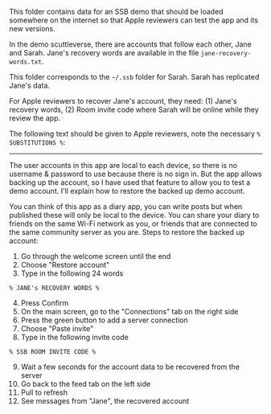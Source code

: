 <!--
SPDX-FileCopyrightText: 2021 The Manyverse Authors

SPDX-License-Identifier: CC-BY-4.0
-->

This folder contains data for an SSB demo that should be loaded somewhere on the internet so that Apple reviewers can test the app and its new versions.

In the demo scuttleverse, there are accounts that follow each other, Jane and Sarah. Jane's recovery words are available in the file `jane-recovery-words.txt`.

This folder corresponds to the `~/.ssb` folder for Sarah. Sarah has replicated Jane's data.

For Apple reviewers to recover Jane's account, they need: (1) Jane's recovery words, (2) Room invite code where Sarah will be online while they review the app.

The following text should be given to Apple reviewers, note the necessary `% SUBSTITUTIONS %`:

---

The user accounts in this app are local to each device, so there is no username & password to use because there is no sign in. But the app allows backing up the account, so I have used that feature to allow you to test a demo account. I'll explain how to restore the backed up demo account.

You can think of this app as a diary app, you can write posts but when published these will only be local to the device. You can share your diary to friends on the same Wi-Fi network as you, or friends that are connected to the same community server as you are. Steps to restore the backed up account:

1. Go through the welcome screen until the end
2. Choose "Restore account"
3. Type in the following 24 words

`% JANE's RECOVERY WORDS %`

4. Press Confirm
5. On the main screen, go to the "Connections" tab on the right side
6. Press the green button to add a server connection
7. Choose "Paste invite"
8. Type in the following invite code

`% SSB ROOM INVITE CODE %`

9. Wait a few seconds for the account data to be recovered from the server
10. Go back to the feed tab on the left side
11. Pull to refresh
12. See messages from "Jane", the recovered account
